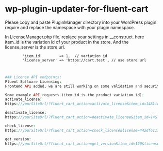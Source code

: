 # wp-plugin-updater-for-fluent-cart

Please copy and paste PluginManager directory into your WordPress plugin.
require and replace the namespace with your plugin namespace.

In LicenseManager.php file, replace your settings in __construct.
here item_id is the variation id of your product in the store. And the license_server is the store url.


            'item_id'        => 1,  // variation id
            'license_server' => 'https://cart.test', // use store url

```php


### License API endpoints:
Fluent Software Licensing: 
Frontend API added, we are still working on some validation and security. 

Some example API requests (item_id is the product variation id):
activate_license:
https://yourSiteUrl/?fluent_cart_action=activate_license&item_id=14&license=442df6117d981000ea689fa9c5077770&url=https://www.cart.test

deactivate_license:
https://yourSiteUrl/?fluent_cart_action=deactivate_license&item_id=14&license=442df6117d981000ea689fa9c5077770&url=https://www.cart.test

check_license:
https://yourSiteUrl/?fluent_cart_action=check_license&license=442df6117d981000ea689fa9c5077770&url=https://www.cart.test

get_version:
https://yourSiteUrl/?fluent_cart_action=get_version&item_id=120&license=442df6117d981000ea689fa9c5077770
